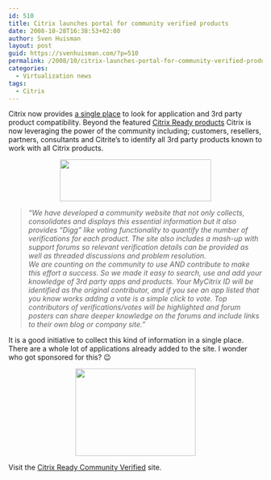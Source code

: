 ```yaml
---
id: 510
title: Citrix launches portal for community verified products
date: 2008-10-28T16:38:53+02:00
author: Sven Huisman
layout: post
guid: https://svenhuisman.com/?p=510
permalink: /2008/10/citrix-launches-portal-for-community-verified-products/
categories:
  - Virtualization news
tags:
  - Citrix
---
```

Citrix now provides <a title="Citrix ready community" href="http://community.citrix.com/citrixready" target="_blank">a single place</a> to look for application and 3rd party product compatibility. Beyond the featured <a title="Citrix Ready" href="http://www.citrix.com/ready" target="_blank">Citrix Ready products</a> Citrix is now leveraging the power of the community including; customers, resellers, partners, consultants and Citrite&#8217;s to identify all 3rd party products known to work with all Citrix products.

<p style="text-align: center;">
  <a href="https://svenhuisman.com/wp-content/uploads/2008/10/ctxcommready.jpg"><img class="size-medium wp-image-511 aligncenter" title="ctxcommready" src="https://svenhuisman.com/wp-content/uploads/2008/10/ctxcommready-300x83.jpg" alt="" width="300" height="83" /></a><!--more-->
</p>

> _&#8220;We have developed a community website that not only collects, consolidates and displays this essential information but it also provides &#8220;Digg&#8221; like voting functionality to quantify the number of verifications for each product. The site also includes a mash-up with support forums so relevant verification details can be provided as well as threaded discussions and problem resolution.    
> We are counting on the community to use AND contribute to make this effort a success. So we made it easy to search, use and add your knowledge of 3rd party apps and products. Your MyCitrix ID will be identified as the original contributor, and if you see an app listed that you know works adding a vote is a simple click to vote. Top contributors of verifications/votes will be highlighted and forum posters can share deeper knowledge on the forums and include links to their own blog or company site.&#8221;_

It is a good initiative to collect this kind of information in a single place. There are a whole lot of applications already added to the site. I wonder who got sponsored for this? 😉

<p style="text-align: center;">
  <a href="https://svenhuisman.com/wp-content/uploads/2008/10/ctxcommtop.jpg"><img class="size-medium wp-image-512 aligncenter" title="ctxcommtop" src="https://svenhuisman.com/wp-content/uploads/2008/10/ctxcommtop.jpg" alt="" width="238" height="173" /></a>
</p>

Visit the <a title="Citrix ready community" href="http://community.citrix.com/citrixready" target="_blank">Citrix Ready Community Verified</a> site.